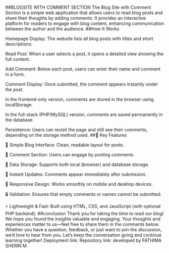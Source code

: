 ##BLOGSITE WITH COMMENT SECTION
The Blog Site with Comment Section is a simple web application that allows users to read blog posts and share their thoughts by adding comments. It provides an interactive platform for readers to engage with blog content, enhancing communication between the author and the audience.
##How It Works

Homepage Display:
The website lists all blog posts with titles and short descriptions.

Read Post:
When a user selects a post, it opens a detailed view showing the full content.

Add Comment:
Below each post, users can enter their name and comment in a form.

Comment Display:
Once submitted, the comment appears instantly under the post.

In the frontend-only version, comments are stored in the browser using localStorage.

In the full-stack (PHP/MySQL) version, comments are saved permanently in the database.

Persistence:
Users can revisit the page and still see their comments, depending on the storage method used.
##🌟 Key Features

📰 Simple Blog Interface: Clean, readable layout for posts.

💬 Comment Section: Users can engage by posting comments.

🧠 Data Storage: Supports both local (browser) and database storage.

🔄 Instant Updates: Comments appear immediately after submission.

📱 Responsive Design: Works smoothly on mobile and desktop devices.

🔒 Validation: Ensures that empty comments or names cannot be submitted.

⚡ Lightweight & Fast: Built using HTML, CSS, and JavaScript (with optional PHP backend).
##conclusion
Thank you for taking the time to read our blog! We hope you found the insights valuable and engaging. Your thoughts and experiences matter to us—feel free to share them in the comments below. Whether you have a question, feedback, or just want to join the discussion, we’d love to hear from you. Let’s keep the conversation going and continue learning together!
Deployment link:
Repository link:
     developed by FATHIMA SHERIN M